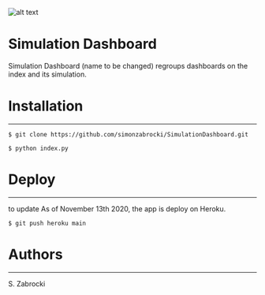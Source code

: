 ![alt text](http://greengrowthindex.gggi.org/wp-content/uploads/2019/09/LOGO_GGGI_GREEN_350x131px_002trans_Prancheta-1.png)

# Simulation Dashboard
Simulation Dashboard (name to be changed) regroups dashboards on the index and its simulation.

# Installation
-------------------
```
$ git clone https://github.com/simonzabrocki/SimulationDashboard.git

$ python index.py
```

# Deploy
-------------------
to update
As of November 13th 2020, the app is deploy on Heroku.
```
$ git push heroku main
```

# Authors
---------------
S. Zabrocki

